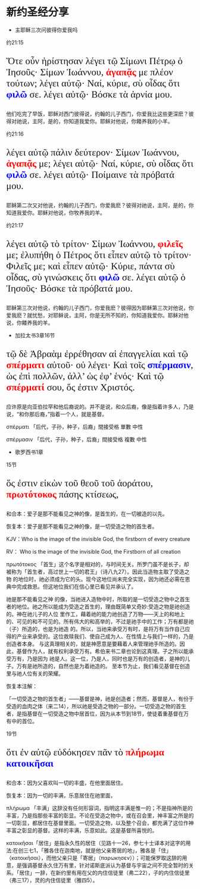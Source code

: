 # 新约圣经分享

* 主耶稣三次问彼得你爱我吗

约21:15
<p style='font-family: "Times New Roman"; font-size: 26px;'>
Ὅτε οὖν ἠρίστησαν λέγει τῷ Σίμωνι Πέτρῳ ὁ Ἰησοῦς· Σίμων Ἰωάννου, <b c
style="color:red">ἀγαπᾷς</b> με πλέον τούτων; λέγει αὐτῷ· Ναί, κύριε, σὺ οἶδας ὅτι <b style="color:blue">φιλῶ</b> σε. λέγει αὐτῷ· Βόσκε τὰ ἀρνία μου.
</p>

他们吃完了早饭，耶稣对西门彼得说，约翰的儿子西门，你爱我比这些更深麽？彼得对祂说，主阿，是的，你知道我爱你。耶稣对他说，你餧养我的小羊。

约21:16

<p style='font-family: "Times New Roman"; font-size: 26px;'>
λέγει αὐτῷ πάλιν δεύτερον· Σίμων Ἰωάννου, <b style="color:red">ἀγαπᾷς</b> με; λέγει αὐτῷ· Ναί, κύριε, σὺ οἶδας ὅτι <b style="color:blue">φιλῶ</b> σε. λέγει αὐτῷ· Ποίμαινε τὰ πρόβατά μου.
</p>

耶稣第二次又对他说，约翰的儿子西门，你爱我麽？彼得对祂说，主阿，是的，你知道我爱你。耶稣对他说，你牧养我的羊。



约21:17

<p style='font-family: "Times New Roman"; font-size: 26px;'>
λέγει αὐτῷ τὸ τρίτον· Σίμων Ἰωάννου, <b style="color:red">φιλεῖς</b> με; ἐλυπήθη ὁ Πέτρος ὅτι εἶπεν αὐτῷ τὸ τρίτον· Φιλεῖς με; καὶ εἶπεν αὐτῷ· Κύριε, πάντα σὺ οἶδας, σὺ γινώσκεις ὅτι <b style="color:blue">φιλῶ</b> σε. λέγει αὐτῷ ὁ Ἰησοῦς· Βόσκε τὰ πρόβατά μου.
</p>

耶稣第三次对他说，约翰的儿子西门，你爱我麽？彼得因为耶稣第三次对他说，你爱我麽？就忧愁，对耶稣说，主阿，你是无所不知的，你知道我爱你。耶稣对他说，你餧养我的羊。



* 加拉太书3章16节

<p style='font-family: "Times New Roman"; font-size: 26px;'>
τῷ δὲ Ἀβραὰμ ἐρρέθησαν αἱ ἐπαγγελίαι καὶ τῷ <b style="color:red">σπέρματι</b> αὐτοῦ· οὐ λέγει· Καὶ τοῖς <b style="color:blue">σπέρμασιν</b>, ὡς ἐπὶ πολλῶν, ἀλλ’ ὡς ἐφ’ ἑνός· Καὶ τῷ <b style="color:red">σπέρματί</b> σου, ὅς ἐστιν Χριστός.
</p>

应许原是向亚伯拉罕和他后裔说的。并不是说，和众后裔，像是指着许多人，乃是说，“和你那后裔，”指着一个人，就是基督。

σπέρματι 「后代，子孙，种子，后裔」間接受格 單數 中性

σπέρμασιν 「后代，子孙，种子，后裔」間接受格 複數 中性

* 歌罗西书1章

15节

<p style='font-family: "Times New Roman"; font-size: 26px;'>
ὅς ἐστιν εἰκὼν τοῦ θεοῦ τοῦ ἀοράτου, <b style="color:red">πρωτότοκος</b> πάσης κτίσεως,
</p>

和合本：爱子是那不能看见之神的像，是首生的，在一切被造的以先。

恢复本：爱子是那不能看见之神的像，是一切受造之物的首生者。

KJV：Who is the image of the invisible God, the firstborn of every creature

RV： Who is the image of the invisible God, the Firstborn of all creation

πρωτότοκος 「首生」这个名字是相对的，与时间无关。所罗门虽不是长子，却被称为「首生者，高过世上一切的君王」（诗八九27）。因此当造物主取了受造之物 的地位时，祂必须成为它的头。现今这地位尚未完全实现，因为祂还必需在恩典中完成救恩。但这地位我们在信心里已看见并承认了。

祂是那不能看见之神 的像，当祂进入造物中时，所取的是一切受造之物中之首生者的地位。祂之所以能成为受造之首生的，理由既简单又奇妙:受造之物是祂创造的。神在祂儿子的人位 里作工，藉着祂的能力祂创造了万物——天上的和地上的、可见的和不可见的。所有伟大的和高举的，不过是祂手中的工作；万有都是祂（子）所造的，也是为祂造 的。所以，当祂来承受万有时，是将万有当作自己应得的产业来承受的。这位救赎我们、使自己成为人、在性情上与我们一样的，乃是创造者本身。 与这真理相关的，就是神愿意是要藉着人来管理祂手所造的。因此，基督作为人，就有权利承受万有。希伯来书二章也论到这真理。子之所以能承受万有，乃是因为 祂是人。这一位，乃是人，同时也是万有的创造者，是神的儿子。万有是祂所造的，自然也是为着祂造的。
至本节为止，我们看见基督在创造里与祂人位有关的荣耀。

恢复本注解：

「一切受造之物的首生者」——基督是神，祂是创造者；然而，基督是人，有份于受造的血肉之体（来二14），所以祂是受造之物的一部分。一切受造之物的首生者，是指基督在一切受造之物中居首位，因为从本节到18节，使徒着重基督在万有中的首位。


19节

<p style='font-family: "Times New Roman"; font-size: 26px;'>
ὅτι ἐν αὐτῷ εὐδόκησεν πᾶν τὸ <b style="color:red">πλήρωμα</b> <b style="color:blue">κατοικῆσαι</b>
</p>
和合本：因为父喜欢叫一切的丰盛，在他里面居住。

恢复本：因为一切的丰满，乐意居住在祂里面，

πλήρωμα 「丰满」这辞没有任何形容词，指明这丰满是惟一的；不是指神所是的丰富，乃是指那些丰富的彰显。不论在受造之物中，或在召会里，神丰富之所是的一切彰显，都居住在基督里面。一切受造之物，以及整个召会，都充满了这位作神丰富之彰显的基督。这样的丰满，乐意如此。这是基督所喜悦的。

κατοικῆσαι「居住」是指永久性的居住（见路十一26，参七十士译本对这字的用法:在创三七1，「雅各住在迦南地，就是他父亲寄居的地」，雅各是「住」（κατοικῆσαι），而他父亲只是「寄居」（παρωκησεν））；可能保罗取这辞的用意，是强调基督永久住万有里，针对诺斯底派认为基督与宇宙之间不完全暂时的关系。「居住」一辞，在新约里有用在父的内住信徒里（弗二22），子的内住信徒里（弗三17），灵的内住信徒里（雅四5）。

